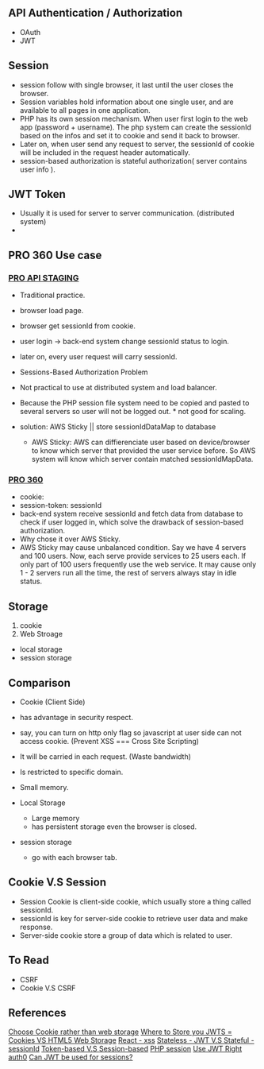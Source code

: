 ## API Authentication / Authorization
* OAuth
* JWT

## Session
 * session follow with single browser, it last until the user closes the browser.
 *  Session variables hold information about one single user, and are available to all pages in one application.
 * PHP has its own session mechanism. When user first login to the web app (password + username). The php system can create the sessionId based on the infos and set it to cookie and send it back to browser.
 * Later on, when user send any request to server, the sessionId of cookie will be included in the request header automatically.
 * session-based authorization is stateful authorization( server contains user info ).

## JWT Token
 * Usually it is used for server to server communication. (distributed system)
 *

## PRO 360 Use case

### [PRO API STAGING](https://api-staging.pro360.com.tw)
  * Traditional practice.
   * browser load page.
   * browser get sessionId from cookie.
   * user login -> back-end system change sessionId status to login.
   * later on, every user request will carry sessionId.

  * Sessions-Based Authorization Problem
   * Not practical to use at distributed system and load balancer.
   * Because the PHP session file system need to be copied and pasted to several servers so user will not be logged out.
    * not good for scaling.

  * solution: AWS Sticky || store sessionIdDataMap to database
    * AWS Sticky: AWS can diffierenciate user based on device/browser to know which server that provided the user service before. So AWS system will know which server contain matched sessionIdMapData.

### [PRO 360](https://pro360.com.tw)
 * cookie:
  * session-token: sessionId
 * back-end system receive sessionId and fetch data from database to check if user logged in, which solve the drawback of session-based authorization.
 * Why chose it over AWS Sticky.
  * AWS Sticky may cause unbalanced condition. Say we have 4 servers and 100 users. Now, each serve provide services to 25 users each. If only part of 100 users frequently use the web service. It may cause only 1 - 2 servers run all the time, the rest of servers always stay in idle status.


## Storage
1. cookie
2. Web Stroage
 * local storage
 * session storage


## Comparison
* Cookie (Client Side)
 * has advantage in security respect.
  *  say, you can turn on http only flag so javascript at user side can not access cookie. (Prevent XSS === Cross Site Scripting)
 * It will be carried in each request. (Waste bandwidth)
 * Is restricted to specific domain.
 * Small memory.

* Local Storage
  * Large memory
  * has persistent storage even the browser is closed.

* session storage
  * go with each browser tab.


## Cookie V.S Session
* Session Cookie is client-side cookie, which usually store a thing called sessionId.
* sessionId is key for server-side cookie to retrieve user data and make response.
* Server-side cookie store a group of data which is related to user.


## To Read
 * CSRF
 * Cookie V.S CSRF

## References
[Choose Cookie rather than web storage](https://stackoverflow.com/questions/44133536/is-it-safe-to-store-a-jwt-in-localstorage-with-reactjs)
[Where to Store you JWTS = Cookies VS HTML5 Web Storage](https://stormpath.com/blog/where-to-store-your-jwts-cookies-vs-html5-web-storage)
[React - xss](https://github.com/facebook/react/issues/3473)
[Stateless - JWT V.S Stateful - sessionId](https://blog.imaginea.com/stateless-authentication-using-jwt-2/)
[Token-based V.S Session-based](https://security.stackexchange.com/questions/81756/session-authentication-vs-token-authentication)
[PHP session](https://www.w3schools.com/php/php_sessions.asp)
[Use JWT Right](https://stormpath.com/blog/jwt-the-right-way)
[auth0](https://auth0.com/)
[Can JWT be used for sessions?](https://medium.com/@yuliaoletskaya/can-jwt-be-used-for-sessions-4164d124fe23)
